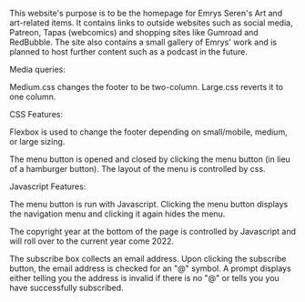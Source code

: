 This website's purpose is to be the homepage for Emrys Seren's Art and art-related items. It contains links to outside websites such as social media, Patreon, Tapas (webcomics) and shopping sites like Gumroad and RedBubble. The site also contains a small gallery of Emrys' work and is planned to host further content such as a podcast in the future.

Media queries:

Medium.css changes the footer to be two-column. Large.css reverts it to one column.

CSS Features:

Flexbox is used to change the footer depending on small/mobile, medium, or large sizing.

The menu button is opened and closed by clicking the menu button (in lieu of a hamburger button). The layout of the menu is controlled by css.

Javascript Features:

The menu button is run with Javascript. Clicking the menu button displays the navigation menu and clicking it again hides the menu.

The copyright year at the bottom of the page is controlled by Javascript and will roll over to the current year come 2022.

The subscribe box collects an email address. Upon clicking the subscribe button, the email address is checked for an "@" symbol. A prompt displays either telling you the address is invalid if there is no "@" or tells you you have successfully subscribed.
